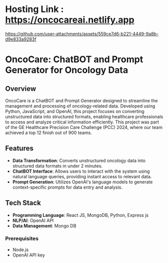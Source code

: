 # Hosting Link : https://oncocareai.netlify.app


https://github.com/user-attachments/assets/559ce7d6-b221-4449-9a8b-d9e833a9283f


# OncoCare: ChatBOT and Prompt Generator for Oncology Data

## Overview

OncoCare is a ChatBOT and Prompt Generator designed to streamline the management and processing of oncology-related data. Developed using Python, JavaScript, and OpenAI, this project focuses on converting unstructured data into structured formats, enabling healthcare professionals to access and analyze critical information efficiently. This project was part of the GE Healthcare Precision Care Challenge (PCC) 2024, where our team achieved a top 12 finish out of 900 teams.

## Features

- **Data Transformation**: Converts unstructured oncology data into structured data formats in under 2 minutes.
- **ChatBOT Interface**: Allows users to interact with the system using natural language queries, providing instant access to relevant data.
- **Prompt Generation**: Utilizes OpenAI's language models to generate context-specific prompts for data entry and analysis.

## Tech Stack

- **Programming Language**: React JS, MongoDB, Python, Express js
- **NLP/AI**: OpenAI API
- **Data Management**: Mongo DB


### Prerequisites

- Node.js
- OpenAI API key
